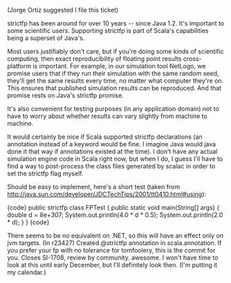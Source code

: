 (Jorge Ortiz suggested I file this ticket)

strictfp has been around for over 10 years -- since Java 1.2.
It's important to some scientific users. Supporting strictfp
is part of Scala's capabilities being a superset of Java's.

Most users justifiably don't care, but if you're doing some kinds of
scientific computing, then exact reproducibility of floating point
results cross-platform is important.  For example, in our simulation
tool NetLogo, we promise users that if they run their simulation with
the same random seed, they'll get the same results every time, no matter
what computer they're on.  This ensures that published simulation
results can be reproduced.  And that promise rests on Java's strictfp
promise.

It's also convenient for testing purposes (in any application domain)
not to have to worry about whether results can vary slightly from
machine to machine.

It would certainly be nice if Scala supported strictfp declarations (an
annotation instead of a keyword would be fine. I imagine Java would
java done it that way if annotations existed at the time).  I don't have any actual
simulation engine code in Scala right now, but when I do, I guess I'll
have to find a way to post-process the class files generated by scalac
in order to set the strictfp flag myself.

Should be easy to implement, here's a short test (taken from http://java.sun.com/developer/JDCTechTips/2001/tt0410.html#using):

{code}
public strictfp class FPTest {
    public static void main(String[] args) {
        double d = 8e+307;
        System.out.println(4.0 * d * 0.5);
        System.out.println(2.0 * d);
    }
}
{code}

There seems to be no equivalent on .NET, so this will have an effect only on jvm targets.
(In r23427) Created @strictfp annotation in scala.annotation.  If you prefer
your fp with no tolerance for tomfoolery, this is the commit for you.
Closes SI-1708, review by community.
awesome. I won't have time to look at this until early December, but I'll definitely look then. (I'm putting it my calendar.)
